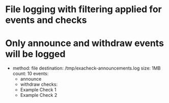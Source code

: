   # File logging with filtering applied for events and checks
  # Only announce and withdraw events will be logged
  - method: file
    destination: /tmp/exacheck-announcements.log
    size: 1MB
    count: 10
    events:
      - announce
      - withdraw
    checks:
      - Example Check 1
      - Example Check 2
